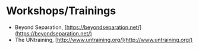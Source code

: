 # Workshops/Trainings

* Beyond Separation, [https://beyondseparation.net/](https://beyondseparation.net/)
* The UNtraining, [http://www.untraining.org/](http://www.untraining.org/)

